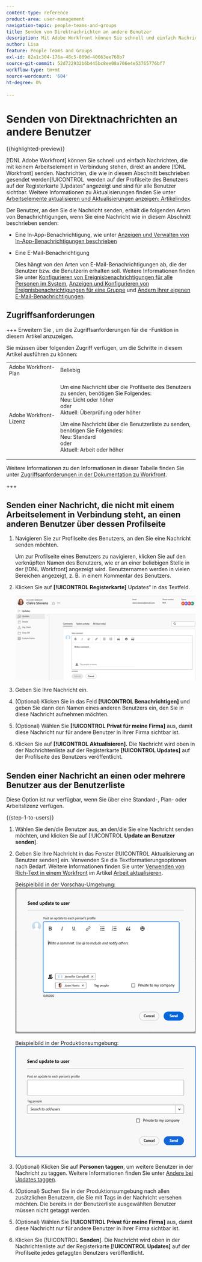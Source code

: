 ```yaml
---
content-type: reference
product-area: user-management
navigation-topic: people-teams-and-groups
title: Senden von Direktnachrichten an andere Benutzer
description: Mit Adobe Workfront können Sie schnell und einfach Nachrichten, die mit keinem Arbeitselement in Verbindung stehen, direkt an andere Workfront-Benutzende senden.
author: Lisa
feature: People Teams and Groups
exl-id: 82a1c304-176a-48c5-809d-40663ee768b7
source-git-commit: 52d722932b6b445bc8ee08a706e4e53765776bf7
workflow-type: tm+mt
source-wordcount: '604'
ht-degree: 0%

---
```


# Senden von Direktnachrichten an andere Benutzer

{{highlighted-preview}}

[!DNL Adobe Workfront] können Sie schnell und einfach Nachrichten, die mit keinem Arbeitselement in Verbindung stehen, direkt an andere [!DNL Workfront] senden. Nachrichten, die wie in diesem Abschnitt beschrieben gesendet werden[!UICONTROL &#x200B; werden auf der Profilseite des Benutzers auf der Registerkarte &#x200B;]Updates“ angezeigt und sind für alle Benutzer sichtbar. Weitere Informationen zu Aktualisierungen finden Sie unter [Arbeitselemente aktualisieren und Aktualisierungen anzeigen: Artikelindex](../../workfront-basics/updating-work-items-and-viewing-updates/update-work-items-and-view-updates.md).

Der Benutzer, an den Sie die Nachricht senden, erhält die folgenden Arten von Benachrichtigungen, wenn Sie eine Nachricht wie in diesem Abschnitt beschrieben senden:

* Eine In-App-Benachrichtigung, wie unter [Anzeigen und Verwalten von In-App-Benachrichtigungen beschrieben](../../workfront-basics/using-notifications/view-and-manage-in-app-notifications.md)
* Eine E-Mail-Benachrichtigung

  Dies hängt von den Arten von E-Mail-Benachrichtigungen ab, die der Benutzer bzw. die Benutzerin erhalten soll. Weitere Informationen finden Sie unter [Konfigurieren von Ereignisbenachrichtigungen für alle Personen im System](../../administration-and-setup/manage-workfront/emails/configure-event-notifications-for-everyone-in-the-system.md), [Anzeigen und Konfigurieren von Ereignisbenachrichtigungen für eine Gruppe](../../administration-and-setup/manage-groups/create-and-manage-groups/view-and-configure-event-notifications-group.md) und [Ändern Ihrer eigenen E-Mail-Benachrichtigungen](../../workfront-basics/using-notifications/activate-or-deactivate-your-own-event-notifications.md).

## Zugriffsanforderungen

+++ Erweitern Sie , um die Zugriffsanforderungen für die -Funktion in diesem Artikel anzuzeigen.

Sie müssen über folgenden Zugriff verfügen, um die Schritte in diesem Artikel ausführen zu können:

<table style="table-layout:auto"> 
 <col> 
 <col> 
 <tbody> 
  <tr data-mc-conditions=""> 
   <td role="rowheader">Adobe Workfront-Plan</td> 
   <td>Beliebig</td> 
  </tr> 
  <tr> 
   <td role="rowheader">Adobe Workfront-Lizenz</td> 
   <td>
   <p>Um eine Nachricht über die Profilseite des Benutzers zu senden, benötigen Sie Folgendes:<br>
   Neu: Licht oder höher<br>
   oder<br>
   Aktuell: Überprüfung oder höher</p>
   <p>Um eine Nachricht über die Benutzerliste zu senden, benötigen Sie Folgendes:<br>
   Neu: Standard<br>
   oder<br>
   Aktuell: Arbeit oder höher</p></td>
  </tr> 
 </tbody> 
</table>

Weitere Informationen zu den Informationen in dieser Tabelle finden Sie unter [Zugriffsanforderungen in der Dokumentation zu Workfront](/help/quicksilver/administration-and-setup/add-users/access-levels-and-object-permissions/access-level-requirements-in-documentation.md).

+++

## Senden einer Nachricht, die nicht mit einem Arbeitselement in Verbindung steht, an einen anderen Benutzer über dessen Profilseite

1. Navigieren Sie zur Profilseite des Benutzers, an den Sie eine Nachricht senden möchten.

   Um zur Profilseite eines Benutzers zu navigieren, klicken Sie auf den verknüpften Namen des Benutzers, wie er an einer beliebigen Stelle in der [!DNL Workfront] angezeigt wird. Benutzernamen werden in vielen Bereichen angezeigt, z. B. in einem Kommentar des Benutzers.

1. Klicken Sie auf **[!UICONTROL Registerkarte]** Updates“ in das Textfeld.

   ![Benutzer der Nachricht auf der Registerkarte [!UICONTROL Updates]](assets/send-message-to-user-on-updates-tab.png)

1. Geben Sie Ihre Nachricht ein.
1. (Optional) Klicken Sie in das Feld **[!UICONTROL Benachrichtigen]** und geben Sie dann den Namen eines anderen Benutzers ein, den Sie in diese Nachricht aufnehmen möchten.

1. (Optional) Wählen Sie **[!UICONTROL Privat für meine Firma]** aus, damit diese Nachricht nur für andere Benutzer in Ihrer Firma sichtbar ist.

1. Klicken Sie auf **[!UICONTROL Aktualisieren].**
Die Nachricht wird oben in der Nachrichtenliste auf der Registerkarte **[!UICONTROL Updates]** auf der Profilseite des Benutzers veröffentlicht.

## Senden einer Nachricht an einen oder mehrere Benutzer aus der Benutzerliste

Diese Option ist nur verfügbar, wenn Sie über eine Standard-, Plan- oder Arbeitslizenz verfügen.

{{step-1-to-users}}

1. Wählen Sie den/die Benutzer aus, an den/die Sie eine Nachricht senden möchten, und klicken Sie auf [!UICONTROL **Update an Benutzer senden**].
1. Geben Sie Ihre Nachricht in das Fenster [!UICONTROL Aktualisierung an Benutzer senden] ein. Verwenden Sie die Textformatierungsoptionen nach Bedarf. Weitere Informationen finden Sie unter [Verwenden von Rich-Text in einem Workfront](/help/quicksilver/workfront-basics/updating-work-items-and-viewing-updates/update-work.md#use-rich-text-in-a-workfront-comment) im Artikel [Arbeit aktualisieren](/help/quicksilver/workfront-basics/updating-work-items-and-viewing-updates/update-work.md).

   <span class="preview">Beispielbild in der Vorschau-Umgebung:</span>
   ![Melden Sie den Benutzer im Fenster Update an Benutzer senden](assets/send-update-to-user-072825.png)

   Beispielbild in der Produktionsumgebung:
   ![Melden Sie den Benutzer im Fenster Update an Benutzer senden](assets/send-message-to-user-dialog-from-user-list.png)

1. <span class="preview">(Optional) Klicken Sie auf **Personen taggen**, um weitere Benutzer in der Nachricht zu taggen. Weitere Informationen finden Sie unter [Andere bei Updates taggen](/help/quicksilver/workfront-basics/updating-work-items-and-viewing-updates/tag-others-on-updates.md).</span>
1. (Optional) Suchen Sie in der Produktionsumgebung nach allen zusätzlichen Benutzern, die Sie mit Tags in der Nachricht versehen möchten. Die bereits in der Benutzerliste ausgewählten Benutzer müssen nicht getaggt werden.
1. (Optional) Wählen Sie **[!UICONTROL Privat für meine Firma]** aus, damit diese Nachricht nur für andere Benutzer in Ihrer Firma sichtbar ist.
1. Klicken Sie [!UICONTROL **Senden**].
Die Nachricht wird oben in der Nachrichtenliste auf der Registerkarte **[!UICONTROL Updates]** auf der Profilseite jedes getaggten Benutzers veröffentlicht.
